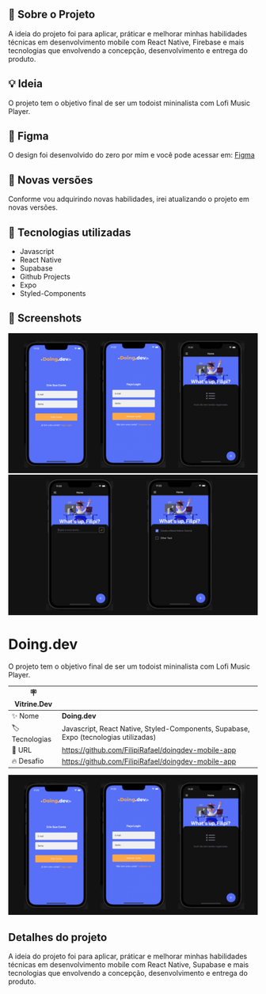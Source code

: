 ## 🚀 Sobre o Projeto
A ideia do projeto foi para aplicar, práticar e melhorar minhas habilidades técnicas em desenvolvimento mobile com React Native, Firebase e mais tecnologias que envolvendo a concepção, desenvolvimento e entrega do produto.

## 💡 Ideia
O projeto tem o objetivo final de ser um todoist mininalista com Lofi Music Player.

## 🚀 Figma
O design foi desenvolvido do zero por mim e você pode acessar em: [Figma](https://www.figma.com/file/tID5banMXZwmzG4rwFNW6Z/todo.dev?node-id=0%3A1)

## 🚀 Novas versões
Conforme vou adquirindo novas habilidades, irei atualizando o projeto em novas versões. 

## 🚀 Tecnologias utilizadas
- Javascript
- React Native
- Supabase
- Github Projects
- Expo
- Styled-Components

## 🚀 Screenshots
<img src="./src/assets/screenshot1.png" alt="project screenshot" />
<img src="./src/assets/screenshot2.png" alt="project screenshot" />

# Doing.dev

O projeto tem o objetivo final de ser um todoist mininalista com Lofi Music Player.

| :placard: Vitrine.Dev |     |
| -------------  | --- |
| :sparkles: Nome        | **Doing.dev**
| :label: Tecnologias | Javascript, React Native, Styled-Components, Supabase, Expo (tecnologias utilizadas)
| :rocket: URL         | https://github.com/FilipiRafael/doingdev-mobile-app
| :fire: Desafio     | https://github.com/FilipiRafael/doingdev-mobile-app

<!-- Inserir imagem com a #vitrinedev ao final do link -->
![](https://github.com/FilipiRafael/doingdev-mobile-app/blob/main/src/assets/screenshot1.png?raw=true#vitrinedev)

## Detalhes do projeto

A ideia do projeto foi para aplicar, práticar e melhorar minhas habilidades técnicas em desenvolvimento mobile com React Native, Supabase e mais tecnologias que envolvendo a concepção, desenvolvimento e entrega do produto.
